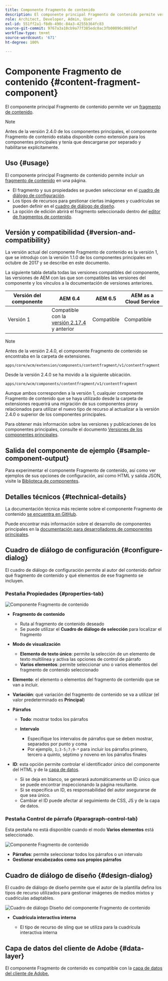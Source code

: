 ```yaml
---
title: Componente Fragmento de contenido
description: El componente principal Fragmento de contenido permite ver un fragmento de contenido.
role: Architect, Developer, Admin, User
exl-id: 551ff2a1-f8db-490c-84a3-4255b364fc83
source-git-commit: 9767a3a10cb9a77f385edc0ac3fb00096c0087af
workflow-type: tm+mt
source-wordcount: '671'
ht-degree: 100%

---
```


# Componente Fragmento de contenido {#content-fragment-component}

El componente principal Fragmento de contenido permite ver un [fragmento de contenido](https://experienceleague.adobe.com/docs/experience-manager-cloud-service/assets/content-fragments/content-fragments.html?lang=es).

>[!NOTE]
>
>Antes de la versión 2.4.0 de los componentes principales, el componente Fragmento de contenido estaba disponible como extensión para los componentes principales y tenía que descargarse por separado y habilitarse explícitamente.

## Uso {#usage}

El componente principal Fragmento de contenido permite incluir un [fragmento de contenido](https://experienceleague.adobe.com/docs/experience-manager-cloud-service/assets/content-fragments/content-fragments.html?lang=es) en una página.

* El fragmento y sus propiedades se pueden seleccionar en el [cuadro de diálogo de configuración](#configure-dialog).
* Los tipos de recursos para gestionar ciertas imágenes y cuadrículas se pueden definir en el [cuadro de diálogo de diseño](#design-dialog).
* La opción de edición abrirá el fragmento seleccionado dentro del [editor de fragmentos de contenido](https://experienceleague.adobe.com/docs/experience-manager-cloud-service/assets/content-fragments/content-fragments-variations.html?lang=es).

## Versión y compatibilidad {#version-and-compatibility}

La versión actual del componente Fragmento de contenido es la versión 1, que se introdujo con la versión 1.1.0 de los componentes principales en octubre de 2017 y se describe en este documento.

La siguiente tabla detalla todas las versiones compatibles del componente, las versiones de AEM con las que son compatibles las versiones del componente y los vínculos a la documentación de versiones anteriores.

| Versión del componente | AEM 6.4 | AEM 6.5 | AEM as a Cloud Service |
|--- |--- |---|---|
| Versión 1 | Compatible  con la <br>[versión 2.17.4](/help/versions.md) y anterior | Compatible | Compatible |

>[!NOTE]
>
>Antes de la versión 2.4.0, el componente Fragmento de contenido se encontraba en la carpeta de extensiones.
>
> `apps/core/wcm/extension/components/contentfragment/v1/contentfragment`
> 
>Desde la versión 2.4.0 se ha movido a la siguiente ubicación.
>
>`apps/core/wcm/components/contentfragment/v1/contentfragment`
>
>Aunque ambos corresponden a la versión 1, cualquier componente Fragmento de contenido que se haya utilizado desde la carpeta de extensiones requerirá una migración de sus componentes proxy relacionados para utilizar el nuevo tipo de recurso al actualizar a la versión 2.4.0 o superior de los componentes principales.

Para obtener más información sobre las versiones y publicaciones de los componentes principales, consulte el documento [Versiones de los componentes principales](/help/versions.md).

## Salida del componente de ejemplo {#sample-component-output}

Para experimentar el componente Fragmento de contenido, así como ver ejemplos de sus opciones de configuración, así como HTML y salida JSON, visite la [Biblioteca de componentes](https://adobe.com/go/aem_cmp_library_cf_es).

## Detalles técnicos {#technical-details}

La documentación técnica más reciente sobre el componente Fragmento de contenido [se encuentra en GitHub](https://adobe.com/go/aem_cmp_tech_cf_v1_es).

Puede encontrar más información sobre el desarrollo de componentes principales en la [documentación para desarrolladores de componentes principales](/help/developing/overview.md).

## Cuadro de diálogo de configuración {#configure-dialog}

El cuadro de diálogo de configuración permite al autor del contenido definir qué fragmento de contenido y qué elementos de ese fragmento se incluyen.

### Pestaña Propiedades {#properties-tab}

![Componente Fragmento de contenido](/help/assets/content-fragment-edit-properties.png)

* **Fragmento de contenido**

   * Ruta al fragmento de contenido deseado
   * Se puede utilizar el **Cuadro de diálogo de selección** para localizar el fragmento

* **Modo de visualización**
   * **Elemento de texto único**: permite la selección de un elemento de texto multilínea y activa las opciones de control de párrafo
   * **Varios elementos**: permite seleccionar uno o varios elementos del fragmento de contenido seleccionado
* **Elemento**: el elemento o elementos del fragmento de contenido que se van a incluir.
* **Variación**: qué variación del fragmento de contenido se va a utilizar (el valor predeterminado es **Principal**)

* **Párrafos**

   * **Todo**: mostrar todos los párrafos
   * **Intervalo**

      * Especifique los intervalos de párrafos que se deben mostrar, separados por punto y coma
      * Por ejemplo, `1;3-5;7;9-*` para incluir los párrafos primero, tercero a quinto, séptimo y noveno en los párrafos finales
* **ID**: esta opción permite controlar el identificador único del componente del HTML y de la [capa de datos](/help/developing/data-layer/overview.md).
   * Si se deja en blanco, se generará automáticamente un ID único que se puede encontrar inspeccionando la página resultante.
   * Si se especifica un ID, es responsabilidad del autor asegurarse de que sea único.
   * Cambiar el ID puede afectar al seguimiento de CSS, JS y de la capa de datos.

### Pestaña Control de párrafo {#paragraph-control-tab}

Esta pestaña no está disponible cuando el modo **Varios elementos** está seleccionado.

![Componente Fragmento de contenido](/help/assets/content-fragment-edit-paragraph.png)

* **Párrafos**: permite seleccionar todos los párrafos o un intervalo
* **Gestionar encabezados como sus propios párrafos**

## Cuadro de diálogo de diseño {#design-dialog}

El cuadro de diálogo de diseño permite que el autor de la plantilla defina los tipos de recurso utilizados para gestionar imágenes de medios mixtos y cuadrículas adaptables.

![Cuadro de diálogo Diseño del componente Fragmento de contenido](/help/assets/content-fragment-design.png)

* **Cuadrícula interactiva interna**

   * El tipo de recurso de sling que se utiliza para la cuadrícula interactiva interna

## Capa de datos del cliente de Adobe {#data-layer}

El componente Fragmento de contenido es compatible con la [capa de datos del cliente de Adobe.](/help/developing/data-layer/overview.md)
